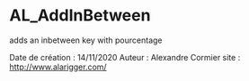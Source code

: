 # AL_AddInBetween
adds an inbetween key with pourcentage 

Date de création  : 14/11/2020
Auteur : Alexandre Cormier 
site : http://www.alarigger.com/


